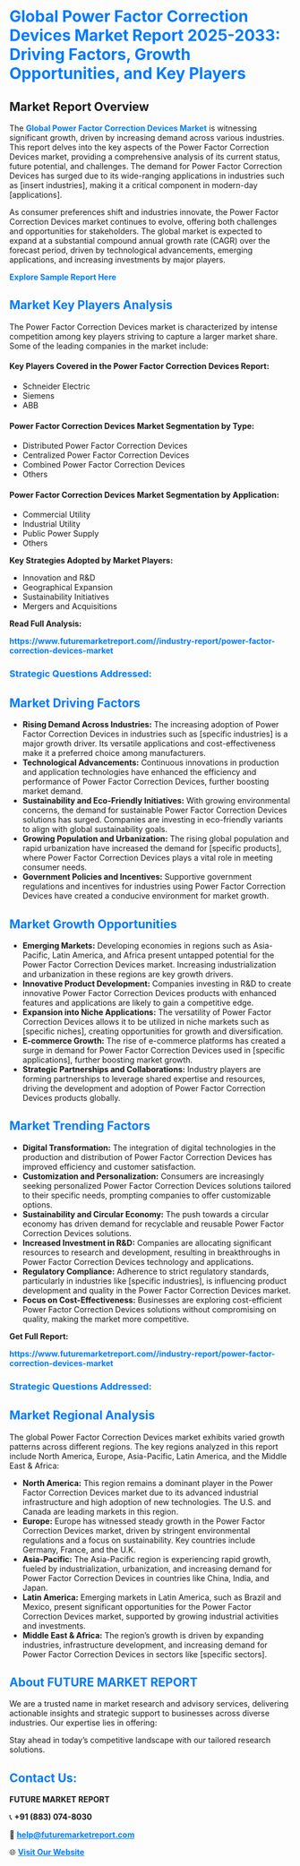 <h1 style="color: #007BFF;">Global Power Factor Correction Devices Market Report 2025-2033: Driving Factors, Growth Opportunities, and Key Players</h1>

<section id="overview">
<h2>Market Report Overview</h2>
<p>The <a href="https://www.futuremarketreport.com//industry-report/power-factor-correction-devices-market" style="color: #007BFF; text-decoration: none;"><strong>Global Power Factor Correction Devices Market</strong></a> is witnessing significant growth, driven by increasing demand across various industries. This report delves into the key aspects of the Power Factor Correction Devices market, providing a comprehensive analysis of its current status, future potential, and challenges. The demand for Power Factor Correction Devices has surged due to its wide-ranging applications in industries such as [insert industries], making it a critical component in modern-day [applications].</p>
<p>As consumer preferences shift and industries innovate, the Power Factor Correction Devices market continues to evolve, offering both challenges and opportunities for stakeholders. The global market is expected to expand at a substantial compound annual growth rate (CAGR) over the forecast period, driven by technological advancements, emerging applications, and increasing investments by major players.</p>
</section>

<section id="overview">
<p><a href="https://www.futuremarketreport.com//request-sample/reportId=55213" style="color: #007BFF; text-decoration: none;"><strong>Explore Sample Report Here</strong></a></p>
</section>

<section id="key-players">
<h2 style="color: #007BFF;">Market Key Players Analysis</h2>
<p>The Power Factor Correction Devices market is characterized by intense competition among key players striving to capture a larger market share. Some of the leading companies in the market include:</p>
<h4>Key Players Covered in the Power Factor Correction Devices Report:</h4>
<ul><li>Schneider Electric</li><li>Siemens</li><li>ABB</li></ul>
<h4>Power Factor Correction Devices Market Segmentation by Type:</h4>
<ul><li>Distributed Power Factor Correction Devices</li><li>Centralized Power Factor Correction Devices</li><li>Combined Power Factor Correction Devices</li><li>Others</li></ul>

<h4>Power Factor Correction Devices Market Segmentation by Application:</h4>
<ul><li>Commercial Utility</li><li>Industrial Utility</li><li>Public Power Supply</li><li>Others</li></ul>
<p><strong>Key Strategies Adopted by Market Players:</strong></p>
<ul>
<li>Innovation and R&D</li>
<li>Geographical Expansion</li>
<li>Sustainability Initiatives</li>
<li>Mergers and Acquisitions</li>
</ul>
</section>

<section>
<p><strong>Read Full Analysis: </strong></p><a href="https://www.futuremarketreport.com//industry-report/power-factor-correction-devices-market" style="color: #007BFF; text-decoration: none;"><strong>https://www.futuremarketreport.com//industry-report/power-factor-correction-devices-market</strong></a>
<h3 style="color: #007BFF;">Strategic Questions Addressed:</h3>
</section>

<section id="driving-factors">
<h2 style="color: #007BFF;">Market Driving Factors</h2>
<ul>
<li><strong>Rising Demand Across Industries:</strong> The increasing adoption of Power Factor Correction Devices in industries such as [specific industries] is a major growth driver. Its versatile applications and cost-effectiveness make it a preferred choice among manufacturers.</li>
<li><strong>Technological Advancements:</strong> Continuous innovations in production and application technologies have enhanced the efficiency and performance of Power Factor Correction Devices, further boosting market demand.</li>
<li><strong>Sustainability and Eco-Friendly Initiatives:</strong> With growing environmental concerns, the demand for sustainable Power Factor Correction Devices solutions has surged. Companies are investing in eco-friendly variants to align with global sustainability goals.</li>
<li><strong>Growing Population and Urbanization:</strong> The rising global population and rapid urbanization have increased the demand for [specific products], where Power Factor Correction Devices plays a vital role in meeting consumer needs.</li>
<li><strong>Government Policies and Incentives:</strong> Supportive government regulations and incentives for industries using Power Factor Correction Devices have created a conducive environment for market growth.</li>
</ul>
</section>

<section id="growth-opportunities">
<h2 style="color: #007BFF;">Market Growth Opportunities</h2>
<ul>
<li><strong>Emerging Markets:</strong> Developing economies in regions such as Asia-Pacific, Latin America, and Africa present untapped potential for the Power Factor Correction Devices market. Increasing industrialization and urbanization in these regions are key growth drivers.</li>
<li><strong>Innovative Product Development:</strong> Companies investing in R&D to create innovative Power Factor Correction Devices products with enhanced features and applications are likely to gain a competitive edge.</li>
<li><strong>Expansion into Niche Applications:</strong> The versatility of Power Factor Correction Devices allows it to be utilized in niche markets such as [specific niches], creating opportunities for growth and diversification.</li>
<li><strong>E-commerce Growth:</strong> The rise of e-commerce platforms has created a surge in demand for Power Factor Correction Devices used in [specific applications], further boosting market growth.</li>
<li><strong>Strategic Partnerships and Collaborations:</strong> Industry players are forming partnerships to leverage shared expertise and resources, driving the development and adoption of Power Factor Correction Devices products globally.</li>
</ul>
</section>

<section id="trending-factors">
<h2 style="color: #007BFF;">Market Trending Factors</h2>
<ul>
<li><strong>Digital Transformation:</strong> The integration of digital technologies in the production and distribution of Power Factor Correction Devices has improved efficiency and customer satisfaction.</li>
<li><strong>Customization and Personalization:</strong> Consumers are increasingly seeking personalized Power Factor Correction Devices solutions tailored to their specific needs, prompting companies to offer customizable options.</li>
<li><strong>Sustainability and Circular Economy:</strong> The push towards a circular economy has driven demand for recyclable and reusable Power Factor Correction Devices solutions.</li>
<li><strong>Increased Investment in R&D:</strong> Companies are allocating significant resources to research and development, resulting in breakthroughs in Power Factor Correction Devices technology and applications.</li>
<li><strong>Regulatory Compliance:</strong> Adherence to strict regulatory standards, particularly in industries like [specific industries], is influencing product development and quality in the Power Factor Correction Devices market.</li>
<li><strong>Focus on Cost-Effectiveness:</strong> Businesses are exploring cost-efficient Power Factor Correction Devices solutions without compromising on quality, making the market more competitive.</li>
</ul>
</section>

<section>
<p><strong>Get Full Report: </strong></p><a href="https://www.futuremarketreport.com//industry-report/power-factor-correction-devices-market" style="color: #007BFF; text-decoration: none;"><strong>https://www.futuremarketreport.com//industry-report/power-factor-correction-devices-market</strong></a>
<h3 style="color: #007BFF;">Strategic Questions Addressed:</h3>
</section>


<section id="regional-analysis">
<h2 style="color: #007BFF;">Market Regional Analysis</h2>
<p>The global Power Factor Correction Devices market exhibits varied growth patterns across different regions. The key regions analyzed in this report include North America, Europe, Asia-Pacific, Latin America, and the Middle East & Africa:</p>
<ul>
<li><strong>North America:</strong> This region remains a dominant player in the Power Factor Correction Devices market due to its advanced industrial infrastructure and high adoption of new technologies. The U.S. and Canada are leading markets in this region.</li>
<li><strong>Europe:</strong> Europe has witnessed steady growth in the Power Factor Correction Devices market, driven by stringent environmental regulations and a focus on sustainability. Key countries include Germany, France, and the U.K.</li>
<li><strong>Asia-Pacific:</strong> The Asia-Pacific region is experiencing rapid growth, fueled by industrialization, urbanization, and increasing demand for Power Factor Correction Devices in countries like China, India, and Japan.</li>
<li><strong>Latin America:</strong> Emerging markets in Latin America, such as Brazil and Mexico, present significant opportunities for the Power Factor Correction Devices market, supported by growing industrial activities and investments.</li>
<li><strong>Middle East & Africa:</strong> The region’s growth is driven by expanding industries, infrastructure development, and increasing demand for Power Factor Correction Devices in sectors like [specific sectors].</li>
</ul>
</section>

<footer>
<h2 style="color: #007BFF;">About FUTURE MARKET REPORT</h2>
<p>We are a trusted name in market research and advisory services, delivering actionable insights and strategic support to businesses across diverse industries. Our expertise lies in offering:</p>

<p>Stay ahead in today’s competitive landscape with our tailored research solutions.</p>

<h2 style="color: #007BFF;">Contact Us:</h2>
<p><strong>FUTURE MARKET REPORT</strong></p>
<p>📞 <strong>+91 (883) 074-8030</strong></p>
<p>📧 <strong><a href="mailto:help@futuremarketreport.com" style="color: #007BFF;">help@futuremarketreport.com</a></strong></p>
<p>🌐 <strong><a href="https://www.futuremarketreport.com/" style="color: #007BFF;">Visit Our Website</a></strong></p>
</footer>